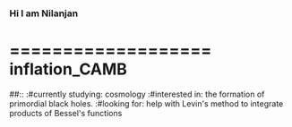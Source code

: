 ### Hi I am Nilanjan
===================
inflation_CAMB
===================

##::
 :#currently studying: cosmology
 :#interested in: the formation of primordial black holes.
 :#looking for: help with Levin's method to integrate products of Bessel's functions

